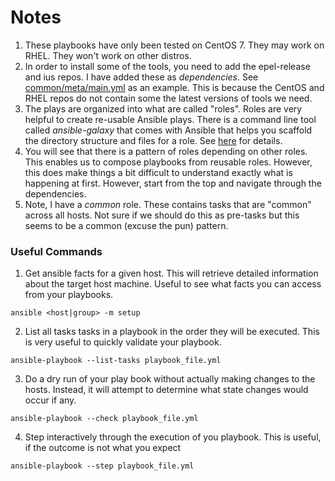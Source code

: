 # Notes #

1. These playbooks have only been tested on CentOS 7.  They may work on RHEL.  They won't work on other distros.
2. In order to install some of the tools, you need to add the epel-release and ius repos.  I have added these as *dependencies*. See [common/meta/main.yml](,/common/meta/main.yml) as an example.  This is because the CentOS and RHEL repos do not contain some the latest versions of tools we need. 
3. The plays are organized into what are called "roles".  Roles are very helpful to create re-usable Ansible plays. There is a command line tool called *ansible-galaxy* that comes with Ansible that helps you scaffold the directory structure and files for a role.  See [here](http://docs.ansible.com/ansible/playbooks_roles.html) for details.
4. You will see that there is a pattern of roles depending on other roles.  This enables us to compose playbooks from reusable roles.  However, this does make things a bit difficult to understand exactly what is happening at first.  However, start from the top and navigate through the dependencies.
4. Note, I have a *common* role.  These contains tasks that are "common" across all hosts.  Not sure if we should do this as pre-tasks but this seems to be a common (excuse the pun) pattern.

### Useful Commands
1. Get ansible facts for a given host.  This will retrieve detailed information about the target host machine. Useful to see what facts you can access from your playbooks.
```
ansible <host|group> -m setup
```
2. List all tasks tasks in a playbook in the order they will be executed.  This is very useful to quickly validate your playbook.  
```
ansible-playbook --list-tasks playbook_file.yml
```
3. Do a dry run of your play book without actually making changes to the hosts.  Instead, it will attempt to determine what state changes would occur if any.
```
ansible-playbook --check playbook_file.yml
```
4. Step interactively through the execution of you playbook. This is useful, if the outcome is not what you expect
```
ansible-playbook --step playbook_file.yml
```


